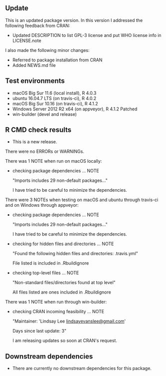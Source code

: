 ## Update

This is an updated package version. In this version I addressed the following feedback from CRAN:

* Updated DESCRIPTION to list GPL-3 license and put WHO license info in LICENSE.note

I also made the following minor changes:

* Referred to package installation from CRAN
* Added NEWS.md file


## Test environments
* macOS Big Sur 11.6 (local install), R 4.0.3
* ubuntu 16.04.7 LTS (on travis-ci), R 4.0.2
* macOS Big Sur 10.16 (on travis-ci), R 4.1.2
* Windows Server 2012 R2 x64 (on appveyor), R 4.1.2 Patched
* win-builder (devel and release)

## R CMD check results

* This is a new release.

There were no ERRORs or WARNINGs. 

There was 1 NOTE when run on macOS locally:

* checking package dependencies ... NOTE
  
  "Imports includes 29 non-default packages..."
  
  I have tried to be careful to minimize the dependencies.

There were 3 NOTEs when testing on macOS and ubuntu through travis-ci and on Windows through appveyor:

* checking package dependencies ... NOTE

  "Imports includes 29 non-default packages..."
  
  I have tried to be careful to minimize the dependencies.
  
* checking for hidden files and directories ... NOTE
  
  "Found the following hidden files and directories: .travis.yml" 
  
  File listed is included in .Rbuildignore
  
* checking top-level files ... NOTE

  "Non-standard files/directories found at top level" 
  
  All files listed are ones included in .Rbuildignore
    
There was 1 NOTE when run through win-builder:

* checking CRAN incoming feasibility ... NOTE

  "Maintainer: 'Lindsay Lee <lindsayevanslee@gmail.com>'

  Days since last update: 3"
  
  I am releasing updates so soon at CRAN's request.


## Downstream dependencies 

* There are currently no downstream dependencies for this package.